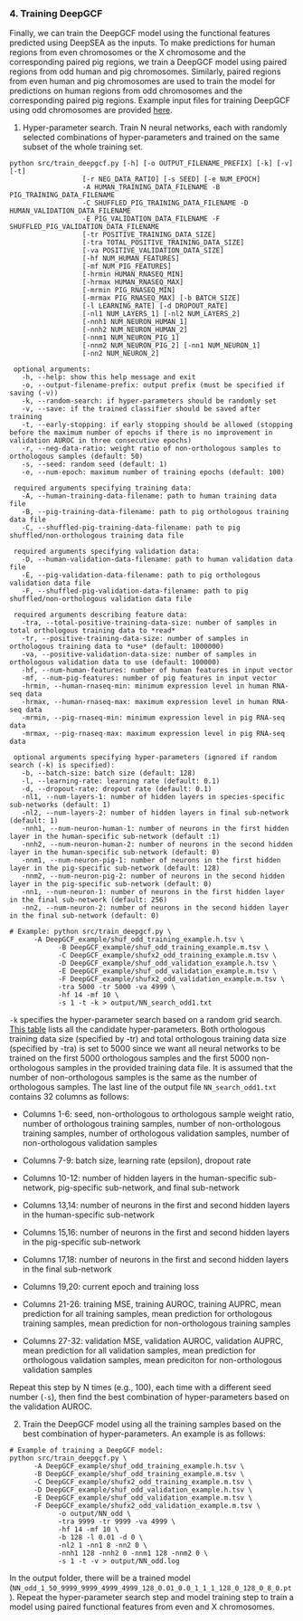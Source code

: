 ### 4. Training DeepGCF

Finally, we can train the DeepGCF model using the functional features predicted using DeepSEA as the inputs. To make predictions for human regions from even chromosomes or the X chromosome and the corresponding paired pig regions, we train a DeepGCF model using paired regions from odd human and pig chromosomes. Similarly, paired regions from even human and pig chromosomes are used to train the model for predictions on human regions from odd chromosomes and the corresponding paired pig regions. Example input files for training DeepGCF using odd chromosomes are provided [here](https://github.com/liangend/DeepGCF/tree/main/DeepGCF_example).

1.  Hyper-parameter search. Train N neural networks, each with randomly selected combinations of hyper-parameters and trained on the same subset of the whole training set.
```         
python src/train_deepgcf.py [-h] [-o OUTPUT_FILENAME_PREFIX] [-k] [-v] [-t]
                  [-r NEG_DATA_RATIO] [-s SEED] [-e NUM_EPOCH] 
                  -A HUMAN_TRAINING_DATA_FILENAME -B PIG_TRAINING_DATA_FILENAME 
                  -C SHUFFLED_PIG_TRAINING_DATA_FILENAME -D HUMAN_VALIDATION_DATA_FILENAME 
                  -E PIG_VALIDATION_DATA_FILENAME -F SHUFFLED_PIG_VALIDATION_DATA_FILENAME
                  [-tr POSITIVE_TRAINING_DATA_SIZE]
                  [-tra TOTAL_POSITIVE_TRAINING_DATA_SIZE]
                  [-va POSITIVE_VALIDATION_DATA_SIZE]
                  [-hf NUM_HUMAN_FEATURES]
                  [-mf NUM_PIG_FEATURES]
                  [-hrmin HUMAN_RNASEQ_MIN]
                  [-hrmax HUMAN_RNASEQ_MAX]
                  [-mrmin PIG_RNASEQ_MIN]
                  [-mrmax PIG_RNASEQ_MAX] [-b BATCH_SIZE]
                  [-l LEARNING_RATE] [-d DROPOUT_RATE]
                  [-nl1 NUM_LAYERS_1] [-nl2 NUM_LAYERS_2]
                  [-nnh1 NUM_NEURON_HUMAN_1]
                  [-nnh2 NUM_NEURON_HUMAN_2]
                  [-nnm1 NUM_NEURON_PIG_1]
                  [-nnm2 NUM_NEURON_PIG_2] [-nn1 NUM_NEURON_1]
                  [-nn2 NUM_NEURON_2]
 
 optional arguments:
   -h, --help: show this help message and exit
   -o, --output-filename-prefix: output prefix (must be specified if saving (-v))
   -k, --random-search: if hyper-parameters should be randomly set
   -v, --save: if the trained classifier should be saved after training
   -t, --early-stopping: if early stopping should be allowed (stopping before the maximum number of epochs if there is no improvement in validation AUROC in three consecutive epochs)
   -r, --neg-data-ratio: weight ratio of non-orthologous samples to orthologous samples (default: 50)
   -s, --seed: random seed (default: 1)
   -e, --num-epoch: maximum number of training epochs (default: 100)
 
 required arguments specifying training data:
   -A, --human-training-data-filename: path to human training data file
   -B, --pig-training-data-filename: path to pig orthologous training data file
   -C, --shuffled-pig-training-data-filename: path to pig shuffled/non-orthologous training data file
 
 required arguments specifying validation data:
   -D, --human-validation-data-filename: path to human validation data file
   -E, --pig-validation-data-filename: path to pig orthologous validation data file
   -F, --shuffled-pig-validation-data-filename: path to pig shuffled/non-orthologous validation data file
 
 required arguments describing feature data:
   -tra, --total-positive-training-data-size: number of samples in total orthologous training data to *read*
   -tr, --positive-training-data-size: number of samples in orthologous training data to *use* (default: 1000000)
   -va, --positive-validation-data-size: number of samples in orthologous validation data to use (default: 100000)
   -hf, --num-human-features: number of human features in input vector
   -mf, --num-pig-features: number of pig features in input vector
   -hrmin, --human-rnaseq-min: minimum expression level in human RNA-seq data
   -hrmax, --human-rnaseq-max: maximum expression level in human RNA-seq data
   -mrmin, --pig-rnaseq-min: minimum expression level in pig RNA-seq data
   -mrmax, --pig-rnaseq-max: maximum expression level in pig RNA-seq data
 
 optional arguments specifying hyper-parameters (ignored if random search (-k) is specified):
   -b, --batch-size: batch size (default: 128)
   -l, --learning-rate: learning rate (default: 0.1)
   -d, --dropout-rate: dropout rate (default: 0.1)
   -nl1, --num-layers-1: number of hidden layers in species-specific sub-networks (default: 1)
   -nl2, --num-layers-2: number of hidden layers in final sub-network (default: 1)
   -nnh1, --num-neuron-human-1: number of neurons in the first hidden layer in the human-specific sub-network (default :1)
   -nnh2, --num-neuron-human-2: number of neurons in the second hidden layer in the human-specific sub-network (default: 0)
   -nnm1, --num-neuron-pig-1: number of neurons in the first hidden layer in the pig-specific sub-network (default: 128)
   -nnm2, --num-neuron-pig-2: number of neurons in the second hidden layer in the pig-specific sub-network (default: 0)
   -nn1, --num-neuron-1: number of neurons in the first hidden layer in the final sub-network (default: 256)
   -nn2, --num-neuron-2: number of neurons in the second hidden layer in the final sub-network (default: 0)
   
# Example: python src/train_deepgcf.py \
      -A DeepGCF_example/shuf_odd_training_example.h.tsv \
            -B DeepGCF_example/shuf_odd_training_example.m.tsv \
            -C DeepGCF_example/shufx2_odd_training_example.m.tsv \
            -D DeepGCF_example/shuf_odd_validation_example.h.tsv \
            -E DeepGCF_example/shuf_odd_validation_example.m.tsv \
            -F DeepGCF_example/shufx2_odd_validation_example.m.tsv \
            -tra 5000 -tr 5000 -va 4999 \
            -hf 14 -mf 10 \
            -s 1 -t -k > output/NN_search_odd1.txt
```

`-k` specifies the hyper-parameter search based on a random grid search. [This table](https://github.com/liangend/DeepGCF/tree/main/hyper_params.xlsx) lists all the candidate hyper-parameters. Both orthologous training data size (specified by -tr) and total orthologous training data size (specified by -tra) is set to 5000 since we want all neural networks to be trained on the first 5000 orthologous samples and the first 5000 non-orthologous samples in the provided training data file. It is assumed that the number of non-orthologous samples is the same as the number of orthologous samples. The last line of the output file `NN_search_odd1.txt` contains 32 columns as follows:

-   Columns 1-6: seed, non-orthologous to orthologous sample weight ratio, number of orthologous training samples, number of non-orthologous training samples, number of orthologous validation samples, number of non-orthologous validation samples

-   Columns 7-9: batch size, learning rate (epsilon), dropout rate

-   Columns 10-12: number of hidden layers in the human-specific sub-network, pig-specific sub-network, and final sub-network

-   Columns 13,14: number of neurons in the first and second hidden layers in the human-specific sub-network

-   Columns 15,16: number of neurons in the first and second hidden layers in the pig-specific sub-network

-   Columns 17,18: number of neurons in the first and second hidden layers in the final sub-network

-   Columns 19,20: current epoch and training loss

-   Columns 21-26: training MSE, training AUROC, training AUPRC, mean prediction for all training samples, mean prediction for orthologous training samples, mean prediction for non-orthologous training samples

-   Columns 27-32: validation MSE, validation AUROC, validation AUPRC, mean prediction for all validation samples, mean prediction for orthologous validation samples, mean prediciton for non-orthologous validation samples

Repeat this step by N times (e.g., 100), each time with a different seed number (`-s`), then find the best combination of hyper-parameters based on the validation AUROC.

2. Train the DeepGCF model using all the training samples based on the best combination of hyper-parameters. An example is as follows:
```
# Example of training a DeepGCF model:
python src/train_deepgcf.py \
      -A DeepGCF_example/shuf_odd_training_example.h.tsv \
      -B DeepGCF_example/shuf_odd_training_example.m.tsv \
      -C DeepGCF_example/shufx2_odd_training_example.m.tsv \
      -D DeepGCF_example/shuf_odd_validation_example.h.tsv \
      -E DeepGCF_example/shuf_odd_validation_example.m.tsv \
      -F DeepGCF_example/shufx2_odd_validation_example.m.tsv \
 			-o output/NN_odd \
 			-tra 9999 -tr 9999 -va 4999 \
 			-hf 14 -mf 10 \
 			-b 128 -l 0.01 -d 0 \
 			-nl2 1 -nn1 8 -nn2 0 \
 			-nnh1 128 -nnh2 0 -nnm1 128 -nnm2 0 \
 			-s 1 -t -v > output/NN_odd.log
```
In the output folder, there will be a trained model (`NN_odd_1_50_9999_9999_4999_4999_128_0.01_0.0_1_1_1_128_0_128_0_8_0.pt`). Repeat the hyper-parameter search step and model training step to train a model using paired functional features from even and X chromosomes.

